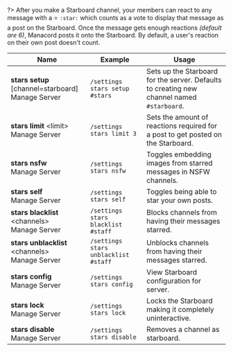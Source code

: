 ?> After you make a Starboard channel, your members can react to any message with a ⭐ `:star:` which counts as a vote to display that message as a post on the Starboard. Once the message gets enough reactions *(default are 6)*, Manacord posts it onto the Starboard. By default, a user's reaction on their own post doesn't count.

<!-- ![Starboard Settings](_images/starboard_settings.png ':size=75%')-->

<!-- tabs:start -->                                   
<!-- tab:Slash Commands -->
Name              | Example           | Usage                                                                         
 ---------------- | ----------------- | ----------------------------------------------------------------------------- 
**stars setup** [channel=starboard]<br><span class="user-permissions">Manage Server</span> | `/settings stars setup #stars` | Sets up the Starboard for the server. Defaults to creating new channel named `#starboard`.
**stars limit** \<limit><br><span class="user-permissions">Manage Server</span> | `/settings stars limit 3` | Sets the amount of reactions required for a post to get posted on the Starboard.
**stars nsfw**<br><span class="user-permissions">Manage Server</span>    | `/settings stars nsfw`     | Toggles embedding images from starred messages in NSFW channels.
**stars self**<br><span class="user-permissions">Manage Server</span>    | `/settings stars self`     | Toggles being able to star your own posts.
**stars blacklist** \<channels><br><span class="user-permissions">Manage Server</span> | `/settings stars blacklist #staff` | Blocks channels from having their messages starred.
**stars unblacklist** \<channels><br><span class="user-permissions">Manage Server</span> | `/settings stars unblacklist #staff` | Unblocks channels from having their messages starred.
**stars config**<br><span class="user-permissions">Manage Server</span>  | `/settings stars config`   | View Starboard configuration for server.
**stars lock**<br><span class="user-permissions">Manage Server</span>    | `/settings stars lock`     | Locks the Starboard making it completely uninteractive.
**stars disable**<br><span class="user-permissions">Manage Server</span>  | `/settings stars disable`   | Removes a channel as starboard.

<!-- tabs:end -->
